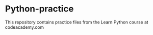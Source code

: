 # Python-practice
This repository contains practice files from the Learn Python course at codeacademy.com
